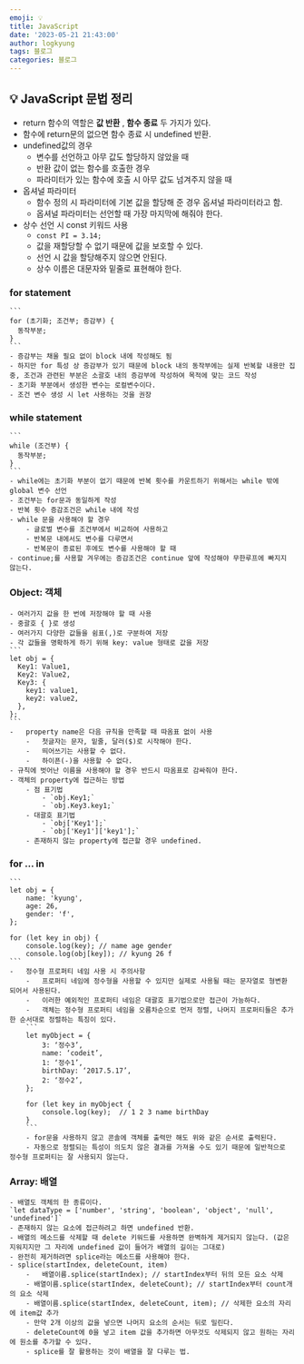 ```yaml
---
emoji: 💡
title: JavaScript
date: '2023-05-21 21:43:00'
author: logkyung
tags: 블로그
categories: 블로그
---
```


## 💡 JavaScript 문법 정리
- return 함수의 역할은 **값 반환** , **함수 종료** 두 가지가 있다.
- 함수에 return문의 없으면 함수 종료 시 undefined 반환.
- undefined값의 경우
	- 변수를 선언하고 아무 값도 할당하지 않았을 때
	- 반환 값이 없는 함수를 호출한 경우
	- 파라미터가 있는 함수에 호출 시 아무 값도 넘겨주지 않을 때
- 옵셔널 파라미터
	- 함수 정의 시 파라미터에 기본 값을 할당해 준 경우 옵셔널 파라미터라고 함.
	- 옵셔널 파라미터는 선언할 때 가장 마지막에 해줘야 한다.
- 상수 선언 시 const 키워드 사용
	- `const PI = 3.14;`
	- 값을 재할당할 수 없기 때문에 값을 보호할 수 있다.
	- 선언 시 값을 할당해주지 않으면 안된다.
	- 상수 이름은 대문자와 밑줄로 표현해야 한다.
### for statement
	```
	for (초기화; 조건부; 증감부) {
	  동작부분;
	}
	```
	- 증감부는 채울 필요 없이 block 내에 작성해도 됨
	- 하지만 for 특성 상 증감부가 있기 때문에 block 내의 동작부에는 실제 반복할 내용만 집중, 조건과 관련된 부분은 소괄호 내의 증감부에 작성하여 목적에 맞는 코드 작성
	- 초기화 부분에서 생성한 변수는 로컬변수이다.
	- 조건 변수 생성 시 let 사용하는 것을 권장
### while statement
	```
	while (조건부) {
	  동작부분;
	}
	```
	- while에는 초기화 부분이 없기 때문에 반복 횟수를 카운트하기 위해서는 while 밖에 global 변수 선언
	- 조건부는 for문과 동일하게 작성
	- 반복 횟수 증감조건은 while 내에 작성
	- while 문을 사용해야 할 경우
		- 글로벌 변수를 조건부에서 비교하여 사용하고
		- 반복문 내에서도 변수를 다루면서
		- 반복문이 종료된 후에도 변수를 사용해야 할 때
	- continue;를 사용할 겨우에는 증감조건은 continue 앞에 작성해야 무한루프에 빠지지 않는다.
### Object: 객체
	- 여러가지 값을 한 번에 저장해야 할 때 사용
	- 중괄호 { }로 생성
	- 여러가지 다양한 값들을 쉼표(,)로 구분하여 저장
	- 각 값들을 명확하게 하기 위해 key: value 형태로 값을 저장
	```
	let obj = {
	  Key1: Value1,
	  Key2: Value2,
	  Key3: {
	    key1: value1,
	    key2: value2,
	  },
	};
	```
	-	property name은 다음 규칙을 만족할 때 따옴표 없이 사용
		-	첫글자는 문자, 밑줄, 달러($)로 시작해야 한다.
		-	띄어쓰기는 사용할 수 없다.
		-	하이픈(-)을 사용할 수 없다.
	- 규칙에 벗어난 이름을 사용해야 할 경우 반드시 따옴표로 감싸줘야 한다.
	- 객체의 property에 접근하는 방법
		- 점 표기법
			- `obj.Key1;`
			- `obj.Key3.key1;`
		- 대괄호 표기법
			- `obj['Key1'];`
			- `obj['Key1']['key1'];`
		- 존재하지 않는 property에 접근할 경우 undefined.
### for ... in
	```
	let obj = {
		name: 'kyung',
		age: 26,
		gender: 'f',
	};

	for (let key in obj) {
		console.log(key); // name age gender
		console.log(obj[key]); // kyung 26 f
	```
	-	정수형 프로퍼티 네임 사용 시 주의사항
		-	프로퍼티 네임에 정수형을 사용할 수 있지만 실제로 사용될 때는 문자열로 형변환 되어서 사용된다.
		-	이러한 예외적인 프로퍼티 네임은 대괄호 표기법으로만 접근이 가능하다.
		-	객체는 정수형 프로퍼티 네임을 오름차순으로 먼저 정렬, 나머지 프로퍼티들은 추가한 순서대로 정렬하는 특징이 있다.
		```
		let myObject = {
			3: ‘정수3’,
			name: ‘codeit’,
			1: ‘정수1’,
			birthDay: ‘2017.5.17’,
			2: ‘정수2’,
		};

		for (let key in myObject {
			console.log(key);  // 1 2 3 name birthDay
		}
		```
		- for문을 사용하지 않고 콘솔에 객체를 출력만 해도 위와 같은 순서로 출력된다.
		- 자동으로 정렬되는 특성이 의도치 않은 결과를 가져올 수도 있기 때문에 일반적으로 정수형 프로퍼티는 잘 사용되지 않는다.

### Array: 배열
	- 배열도 객체의 한 종류이다.
	`let dataType = ['number', 'string', 'boolean', 'object', 'null', 'undefined']`
	- 존재하지 않는 요소에 접근하려고 하면 undefined 반환.
	- 배열의 메소드를 삭제할 때 delete 키워드를 사용하면 완벽하게 제거되지 않는다. (값은 지워지지만 그 자리에 undefined 값이 들어가 배열의 길이는 그대로)
	- 완전히 제거하려면 splice라는 메소드를 사용해야 한다.
	- splice(startIndex, deleteCount, item)
		-	배열이름.splice(startIndex); // startIndex부터 뒤의 모든 요소 삭제
		- 배열이름.splice(startIndex, deleteCount); // startIndex부터 count개의 요소 삭제
		- 배열이름.splice(startIndex, deleteCount, item); // 삭제한 요소의 자리에 item값 추가
		- 만약 2개 이상의 값을 넣으면 나머지 요소의 순서는 뒤로 밀린다.
		- deleteCount에 0을 넣고 item 값을 추가하면 아무것도 삭제되지 않고 원하는 자리에 원소를 추가할 수 있다.
		- splice를 잘 활용하는 것이 배열을 잘 다루는 법.
